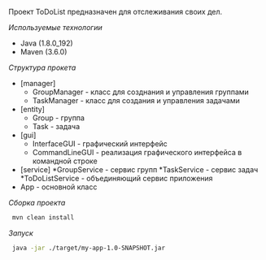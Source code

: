 Проект ToDoList предназначен для отслеживания своих дел.

*Используемые технологии* 
* Java (1.8.0_192)
* Maven (3.6.0)

*Структура прокета*
* [manager]
  * GroupManager - класс для созднания и управления группами
  * TaskManager - класс для создания и управления задачами
* [entity]
  * Group - группа
  * Task - задача
* [gui]
  * InterfaceGUI - графический интерфейс
  * CommandLineGUI - реализация графического интерфейса в командной строке
* [service]
  *GroupService - сервис групп
  *TaskService - сервис задач
  *ToDoListService - объединяющий сервис приложения
* App - основной класс 

*Сборка проекта*
```bash
 mvn clean install
```
 
*Запуск*
```bash
 java -jar ./target/my-app-1.0-SNAPSHOT.jar
```